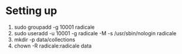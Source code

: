 # Setting up

1. sudo groupadd -g 10001 radicale
2. sudo useradd -u 10001 -g radicale -M -s /usr/sbin/nologin radicale
3. mkdir -p data/collections
4. chown -R radicale:radicale data

